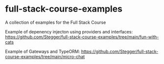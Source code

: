# full-stack-course-examples
 A collection of examples for the Full Stack Course

Example of depenency injecton using providers and interfaces: https://github.com/Stegger/full-stack-course-examples/tree/main/fun-with-cats

Example of Gateways and TypeORM: https://github.com/Stegger/full-stack-course-examples/tree/main/micro-chat
